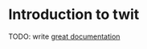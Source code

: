 # Introduction to twit

TODO: write [great documentation](http://jacobian.org/writing/great-documentation/what-to-write/)
